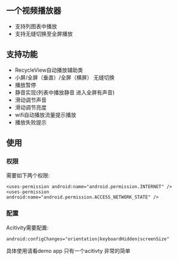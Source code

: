 ## 一个视频播放器
- 支持列图表中播放
- 支持无缝切换至全屏播放

## 支持功能
- RecycleView自动播放辅助类
- 小屏/全屏（垂直）/全屏（横屏） 无缝切换
- 播放暂停
- 静音实现(列表中播放静音 进入全屏有声音)
- 滑动调节声音
- 滑动调节亮度
- wifi自动播放流量提示播放
- 播放失败提示

## 使用

### 权限

需要如下两个权限:
```
<uses-permission android:name="android.permission.INTERNET" />
<uses-permission android:name="android.permission.ACCESS_NETWORK_STATE" />
```

### 配置
Acitivity需要配置:
```
android:configChanges="orientation|keyboardHidden|screenSize"
```

具体使用请看demo app 只有一个acitivty 非常的简单